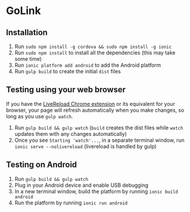 # GoLink

## Installation
1. Run `sudo npm install -g cordova && sudo npm install -g ionic`
2. Run `sudo npm install` to install all the dependencies (this may take some time)
3. Run `ionic platform add android` to add the Android platform
4. Run `gulp build` to create the initial `dist` files

## Testing using your web browser
If you have the [LiveReload Chrome extension](https://chrome.google.com/webstore/detail/livereload/jnihajbhpnppcggbcgedagnkighmdlei) or its equivalent for your browser, your page will refresh automatically when you make changes, so long as you use `gulp watch`.

1. Run `gulp build && gulp watch` (`build` creates the dist files while `watch` updates them with any changes automatically)
2. Once you see `Starting 'watch'...`, in a separate terminal window, run `ionic serve --nolivereload` (livereload is handled by gulp)  

## Testing on Android
1. Run `gulp build && gulp watch`
2. Plug in your Android device and enable USB debugging
3. In a new terminal window, build the platform by running `ionic build android`
4. Run the platform by running `ionic run android`